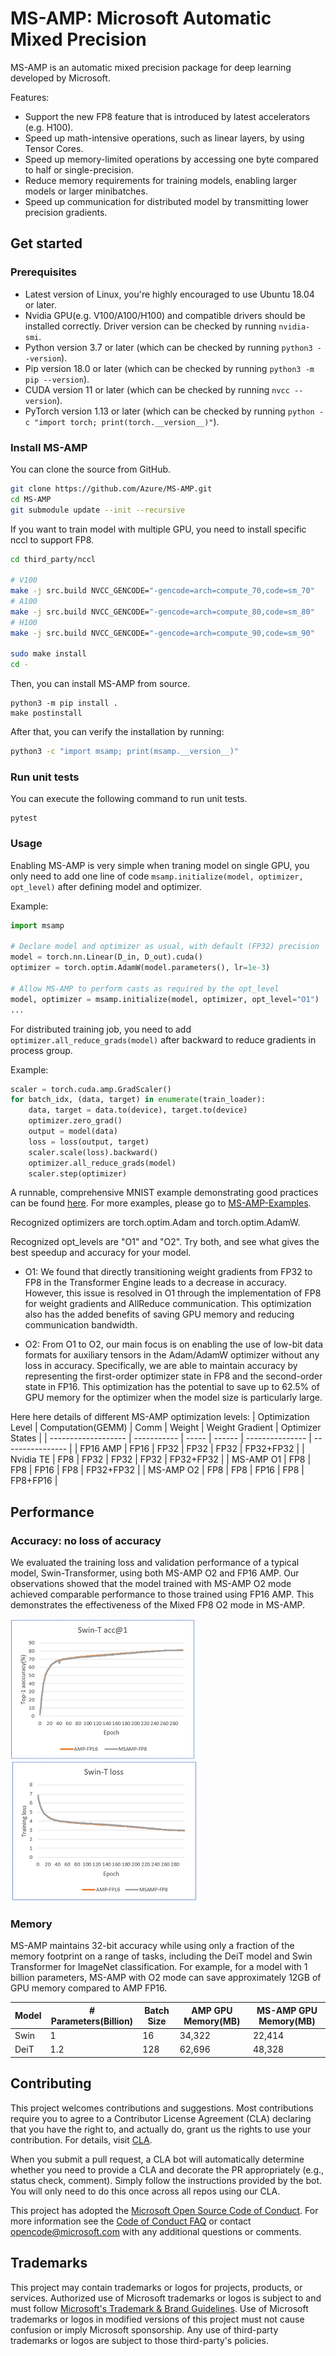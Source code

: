 # MS-AMP: Microsoft Automatic Mixed Precision

MS-AMP is an automatic mixed precision package for deep learning developed by Microsoft.

Features:

- Support the new FP8 feature that is introduced by latest accelerators (e.g. H100).
- Speed up math-intensive operations, such as linear layers, by using Tensor Cores.
- Speed up memory-limited operations by accessing one byte compared to half or single-precision.
- Reduce memory requirements for training models, enabling larger models or larger minibatches.
- Speed up communication for distributed model by transmitting lower precision gradients.

## Get started

### Prerequisites

- Latest version of Linux, you're highly encouraged to use Ubuntu 18.04 or later.
- Nvidia GPU(e.g. V100/A100/H100) and compatible drivers should be installed correctly.
  Driver version can be checked by running `nvidia-smi`.
- Python version 3.7 or later (which can be checked by running `python3 --version`).
- Pip version 18.0 or later (which can be checked by running `python3 -m pip --version`).
- CUDA version 11 or later (which can be checked by running `nvcc --version`).
- PyTorch version 1.13 or later (which can be checked by running `python -c "import torch; print(torch.__version__)"`).

### Install MS-AMP

You can clone the source from GitHub.

```bash
git clone https://github.com/Azure/MS-AMP.git
cd MS-AMP
git submodule update --init --recursive
```

If you want to train model with multiple GPU, you need to install specific nccl to support FP8.

```bash
cd third_party/nccl

# V100
make -j src.build NVCC_GENCODE="-gencode=arch=compute_70,code=sm_70"
# A100
make -j src.build NVCC_GENCODE="-gencode=arch=compute_80,code=sm_80"
# H100
make -j src.build NVCC_GENCODE="-gencode=arch=compute_90,code=sm_90"

sudo make install
cd -
```

Then, you can install MS-AMP from source.

```
python3 -m pip install .
make postinstall
```

After that, you can verify the installation by running:

```bash
python3 -c "import msamp; print(msamp.__version__)"
```

### Run unit tests

You can execute the following command to run unit tests.

```
pytest
```

### Usage

Enabling MS-AMP is very simple when traning model on single GPU, you only need to add one line of code `msamp.initialize(model, optimizer, opt_level)` after defining model and optimizer.

Example:

```python
import msamp

# Declare model and optimizer as usual, with default (FP32) precision
model = torch.nn.Linear(D_in, D_out).cuda()
optimizer = torch.optim.AdamW(model.parameters(), lr=1e-3)

# Allow MS-AMP to perform casts as required by the opt_level
model, optimizer = msamp.initialize(model, optimizer, opt_level="O1")
...
```

For distributed training job, you need to add `optimizer.all_reduce_grads(model)` after backward to reduce gradients in process group.

Example:

```python
scaler = torch.cuda.amp.GradScaler()
for batch_idx, (data, target) in enumerate(train_loader):
    data, target = data.to(device), target.to(device)
    optimizer.zero_grad()
    output = model(data)
    loss = loss(output, target)
    scaler.scale(loss).backward()
    optimizer.all_reduce_grads(model)
    scaler.step(optimizer)
```

A runnable, comprehensive MNIST example demonstrating good practices can be found [here](./examples). For more examples, please go to [MS-AMP-Examples](https://github.com/Azure/MS-AMP-Examples).

Recognized optimizers are torch.optim.Adam and torch.optim.AdamW.

Recognized opt_levels are "O1" and "O2". Try both, and see what gives the best speedup and accuracy for your model.

- O1: We found that directly transitioning weight gradients from FP32 to FP8 in the Transformer Engine leads to a decrease in accuracy. However, this issue is resolved in O1 through the implementation of FP8 for weight gradients and AllReduce communication. This optimization also has the added benefits of saving GPU memory and reducing communication bandwidth.

- O2: From O1 to O2, our main focus is on enabling the use of low-bit data formats for auxiliary tensors in the Adam/AdamW optimizer without any loss in accuracy. Specifically, we are able to maintain accuracy by representing the first-order optimizer state in FP8 and the second-order state in FP16. This optimization has the potential to save up to 62.5% of GPU memory for the optimizer when the model size is particularly large.

Here here details of different MS-AMP optimization levels:
| Optimization Level  | Computation(GEMM) | Comm  | Weight | Weight Gradient | Optimizer States |
| ------------------- | -----------       | ----- | ------ | --------------- | ---------------- |
| FP16 AMP            | FP16              | FP32  | FP32   | FP32            | FP32+FP32        |
| Nvidia TE           | FP8               | FP32  | FP32   | FP32            | FP32+FP32        |
| MS-AMP O1           | FP8               | FP8   | FP16   | FP8             | FP32+FP32        |
| MS-AMP O2           | FP8               | FP8   | FP16   | FP8             | FP8+FP16         |

## Performance

### Accuracy: no loss of accuracy

We evaluated the training loss and validation performance of a typical model, Swin-Transformer, using both MS-AMP O2 and FP16 AMP. Our observations showed that the model trained with MS-AMP O2 mode achieved comparable performance to those trained using FP16 AMP. This demonstrates the effectiveness of the Mixed FP8 O2 mode in MS-AMP.

![image](./docs/assets/swin-tiny-acc.png) ![image](./docs/assets/swin-tiny-loss.png)

### Memory

MS-AMP maintains 32-bit accuracy while using only a fraction of the memory footprint on a range of tasks, including the DeiT model and Swin Transformer for ImageNet classification. For example, for a model with 1 billion parameters, MS-AMP with O2 mode can save approximately 12GB of GPU memory compared to AMP FP16.

| Model      | # Parameters(Billion) | Batch Size | AMP GPU Memory(MB) | MS-AMP GPU Memory(MB) |
| -----------| --------------------- | ---------- | -----------------  | --------------------- |
| Swin       | 1                     | 16         | 34,322             |  22,414               |
| DeiT       | 1.2                   | 128        | 62,696             |  48,328               |

## Contributing

This project welcomes contributions and suggestions.  Most contributions require you to agree to a
Contributor License Agreement (CLA) declaring that you have the right to, and actually do, grant us
the rights to use your contribution. For details, visit [CLA](https://cla.opensource.microsoft.com).

When you submit a pull request, a CLA bot will automatically determine whether you need to provide
a CLA and decorate the PR appropriately (e.g., status check, comment). Simply follow the instructions
provided by the bot. You will only need to do this once across all repos using our CLA.

This project has adopted the [Microsoft Open Source Code of Conduct](https://opensource.microsoft.com/codeofconduct/).
For more information see the [Code of Conduct FAQ](https://opensource.microsoft.com/codeofconduct/faq/) or
contact [opencode@microsoft.com](mailto:opencode@microsoft.com) with any additional questions or comments.

## Trademarks

This project may contain trademarks or logos for projects, products, or services. Authorized use of Microsoft
trademarks or logos is subject to and must follow
[Microsoft's Trademark & Brand Guidelines](https://www.microsoft.com/en-us/legal/intellectualproperty/trademarks/usage/general).
Use of Microsoft trademarks or logos in modified versions of this project must not cause confusion or imply Microsoft sponsorship.
Any use of third-party trademarks or logos are subject to those third-party's policies.
